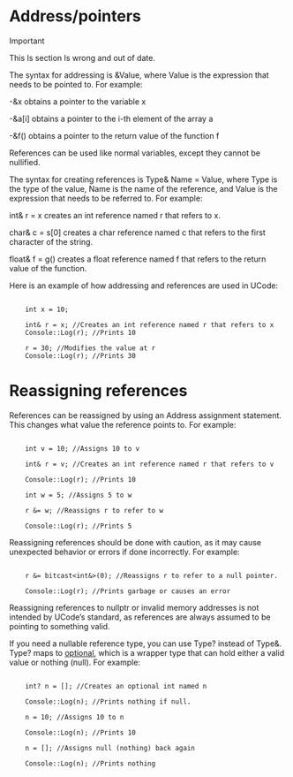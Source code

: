 # Address/pointers

>[!IMPORTANT]
>This Is section Is wrong and out of date.

The syntax for addressing is &Value, where Value is the expression that needs to be pointed to. For example:

-&x obtains a pointer to the variable x

-&a[i] obtains a pointer to the i-th element of the array a

-&f() obtains a pointer to the return value of the function f

References can be used like normal variables, except they cannot be nullified.

The syntax for creating references is Type& Name = Value, where Type is the type of the value, Name is the name of the reference, and Value is the expression that needs to be referred to. For example:

int& r = x creates an int reference named r that refers to x.

char& c = s[0] creates a char reference 
named c that refers to the first character of the string.

float& f = g() creates a float reference named f that refers to the return value of the function.

Here is an example of how addressing and references are used in UCode:

```

    int x = 10;

    int& r = x; //Creates an int reference named r that refers to x
    Console::Log(r); //Prints 10

    r = 30; //Modifies the value at r
    Console::Log(r); //Prints 30

```

# Reassigning references

References can be reassigned by using an Address assignment statement. This changes what value the reference points to. For example:

```

    int v = 10; //Assigns 10 to v

    int& r = v; //Creates an int reference named r that refers to v
    
    Console::Log(r); //Prints 10

    int w = 5; //Assigns 5 to w
    
    r &= w; //Reassigns r to refer to w
    
    Console::Log(r); //Prints 5
```

Reassigning references should be done with caution, as it may cause unexpected behavior or errors if done incorrectly. For example:

```

    r &= bitcast<int&>(0); //Reassigns r to refer to a null pointer.
    
    Console::Log(r); //Prints garbage or causes an error
```

Reassigning references to nullptr or invalid memory addresses is not intended by UCode’s standard, as references are always assumed to be pointing to something valid.

If you need a nullable reference type, you can use Type? instead of Type&. Type? maps to [optional<Type>](../../Standardlibrary/Types/Generic/optional.md), which is a wrapper type that can hold either a valid value or nothing (null). For example:

```

    int? n = []; //Creates an optional int named n

    Console::Log(n); //Prints nothing if null.

    n = 10; //Assigns 10 to n
    
    Console::Log(n); //Prints 10

    n = []; //Assigns null (nothing) back again 
    
    Console::Log(n); //Prints nothing